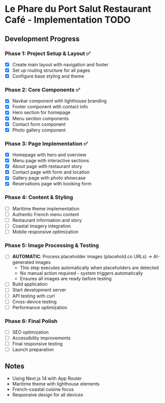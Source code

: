 # Le Phare du Port Salut Restaurant Café - Implementation TODO

## Development Progress

### Phase 1: Project Setup & Layout ✅
- [x] Create main layout with navigation and footer
- [x] Set up routing structure for all pages
- [x] Configure base styling and theme

### Phase 2: Core Components ✅
- [x] Navbar component with lighthouse branding
- [x] Footer component with contact info
- [x] Hero section for homepage
- [x] Menu section components
- [x] Contact form component
- [x] Photo gallery component

### Phase 3: Page Implementation ✅
- [x] Homepage with hero and overview
- [x] Menu page with interactive sections
- [x] About page with restaurant story
- [x] Contact page with form and location
- [x] Gallery page with photo showcase
- [x] Reservations page with booking form

### Phase 4: Content & Styling
- [ ] Maritime theme implementation
- [ ] Authentic French menu content
- [ ] Restaurant information and story
- [ ] Coastal imagery integration
- [ ] Mobile responsive optimization

### Phase 5: Image Processing & Testing
- [ ] **AUTOMATIC**: Process placeholder images (placehold.co URLs) → AI-generated images
  - This step executes automatically when placeholders are detected
  - No manual action required - system triggers automatically
  - Ensures all images are ready before testing
- [ ] Build application
- [ ] Start development server
- [ ] API testing with curl
- [ ] Cross-device testing
- [ ] Performance optimization

### Phase 6: Final Polish
- [ ] SEO optimization
- [ ] Accessibility improvements
- [ ] Final responsive testing
- [ ] Launch preparation

## Notes
- Using Next.js 14 with App Router
- Maritime theme with lighthouse elements
- French-coastal cuisine focus
- Responsive design for all devices